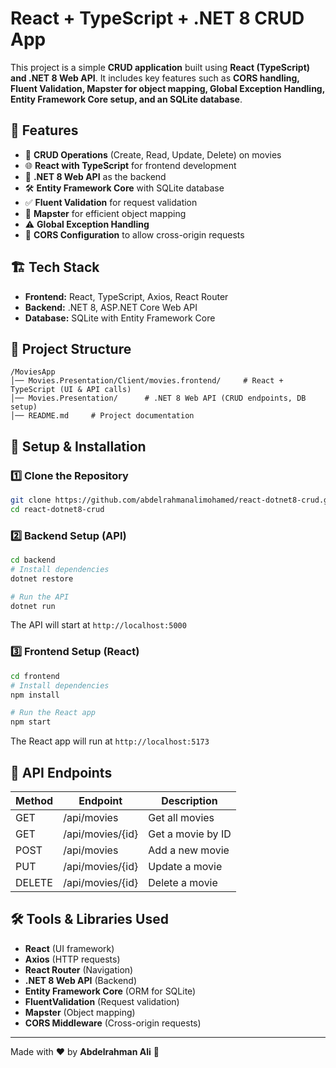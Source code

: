 # React + TypeScript + .NET 8 CRUD App

This project is a simple **CRUD application** built using **React (TypeScript) and .NET 8 Web API**. It includes key features such as **CORS handling, Fluent Validation, Mapster for object mapping, Global Exception Handling, Entity Framework Core setup, and an SQLite database**.

## 🚀 Features
- 📝 **CRUD Operations** (Create, Read, Update, Delete) on movies
- 🌐 **React with TypeScript** for frontend development
- 🔗 **.NET 8 Web API** as the backend
- 🛠 **Entity Framework Core** with SQLite database
- ✅ **Fluent Validation** for request validation
- 🔄 **Mapster** for efficient object mapping
- ⚠️ **Global Exception Handling**
- 🔄 **CORS Configuration** to allow cross-origin requests

## 🏗 Tech Stack
- **Frontend:** React, TypeScript, Axios, React Router
- **Backend:** .NET 8, ASP.NET Core Web API
- **Database:** SQLite with Entity Framework Core

## 📂 Project Structure
```
/MoviesApp
│── Movies.Presentation/Client/movies.frontend/     # React + TypeScript (UI & API calls)
│── Movies.Presentation/      # .NET 8 Web API (CRUD endpoints, DB setup)
│── README.md     # Project documentation
```

## 🔧 Setup & Installation

### 1️⃣ Clone the Repository
```sh
git clone https://github.com/abdelrahmanalimohamed/react-dotnet8-crud.git
cd react-dotnet8-crud
```

### 2️⃣ Backend Setup (API)
```sh
cd backend
# Install dependencies
dotnet restore

# Run the API
dotnet run
```
The API will start at `http://localhost:5000`

### 3️⃣ Frontend Setup (React)
```sh
cd frontend
# Install dependencies
npm install

# Run the React app
npm start
```
The React app will run at `http://localhost:5173`

## 🎯 API Endpoints
| Method | Endpoint       | Description         |
|--------|---------------|---------------------|
| GET    | /api/movies   | Get all movies     |
| GET    | /api/movies/{id} | Get a movie by ID |
| POST   | /api/movies   | Add a new movie    |
| PUT    | /api/movies/{id} | Update a movie   |
| DELETE | /api/movies/{id} | Delete a movie   |

## 🛠 Tools & Libraries Used
- **React** (UI framework)
- **Axios** (HTTP requests)
- **React Router** (Navigation)
- **.NET 8 Web API** (Backend)
- **Entity Framework Core** (ORM for SQLite)
- **FluentValidation** (Request validation)
- **Mapster** (Object mapping)
- **CORS Middleware** (Cross-origin requests)

---
Made with ❤️ by **Abdelrahman Ali** 🚀

